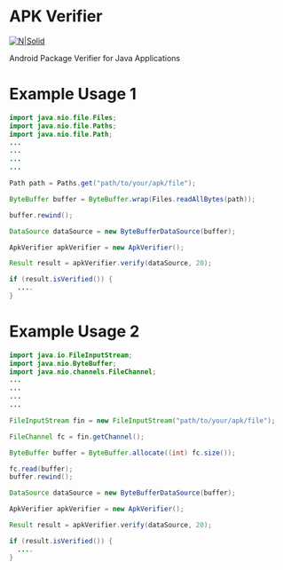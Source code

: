 # APK Verifier
[![N|Solid](http://blog.ahmetbutun.net/wp-content/uploads/2016/10/netas_logo.png)](http://www.netas.com.tr)

Android Package Verifier for Java Applications

# Example Usage 1
```java
import java.nio.file.Files;
import java.nio.file.Paths;
import java.nio.file.Path;
...
...
...
...

Path path = Paths.get("path/to/your/apk/file");

ByteBuffer buffer = ByteBuffer.wrap(Files.readAllBytes(path));

buffer.rewind();

DataSource dataSource = new ByteBufferDataSource(buffer);

ApkVerifier apkVerifier = new ApkVerifier();

Result result = apkVerifier.verify(dataSource, 20);

if (result.isVerified()) {
  ....
}
```

# Example Usage 2
```java
import java.io.FileInputStream;
import java.nio.ByteBuffer;
import java.nio.channels.FileChannel;
...
...
...
...

FileInputStream fin = new FileInputStream("path/to/your/apk/file");

FileChannel fc = fin.getChannel();

ByteBuffer buffer = ByteBuffer.allocate((int) fc.size());

fc.read(buffer);
buffer.rewind();

DataSource dataSource = new ByteBufferDataSource(buffer);

ApkVerifier apkVerifier = new ApkVerifier();

Result result = apkVerifier.verify(dataSource, 20);

if (result.isVerified()) {
  ....
}
```
